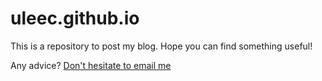 # uleec.github.io

This is a repository to post my blog. Hope you can find something useful!

Any advice? [Don't hesitate to email me](mailto:lichao.franklee@gmail.com)
